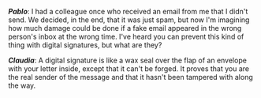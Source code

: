***Pablo***: I had a colleague once who received an email from me that I didn't send. We decided, in the end, that it was just spam, but now I'm imagining how much damage could be done if a fake email appeared in the wrong person's inbox at the wrong time. I've heard you can prevent this kind of thing with digital signatures, but what are they?
			
***Claudia***: A digital signature is like a wax seal over the flap of an envelope with your letter inside, except that it can't be forged. It proves that you are the real sender of the message and that it hasn't been tampered with along the way.

